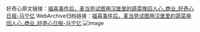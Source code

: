 好奇心原文链接：[福喜事件后，麦当劳试图用汉堡里的蔬菜挽回人心_商业_好奇心日报-马宁忆](https://www.qdaily.com/articles/2457.html)
WebArchive归档链接：[福喜事件后，麦当劳试图用汉堡里的蔬菜挽回人心_商业_好奇心日报-马宁忆](http://web.archive.org/web/20190623151147/https://www.qdaily.com/articles/2457.html)
![image](http://ww3.sinaimg.cn/large/007d5XDply1g3v69ip29qj30u032o7wh)